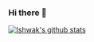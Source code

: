 ### Hi there 👋

<!--
**0Verlord-41/0Verlord-41** is a ✨ _special_ ✨ repository because its `README.md` (this file) appears on your GitHub profile.

Here are some ideas to get you started:

- 🔭 I’m currently working on ...
- 🌱 I’m currently learning ...
- 👯 I’m looking to collaborate on ...
- 🤔 I’m looking for help with ...
- 💬 Ask me about ...
- 📫 How to reach me: ...
- 😄 Pronouns: ...
- ⚡ Fun fact: ...
-->
[![Ishwak's github stats](https://github-readme-stats.vercel.app/api?username=0Verlord-41)](https://github.com/0Verlord-41/github-readme-stats)
